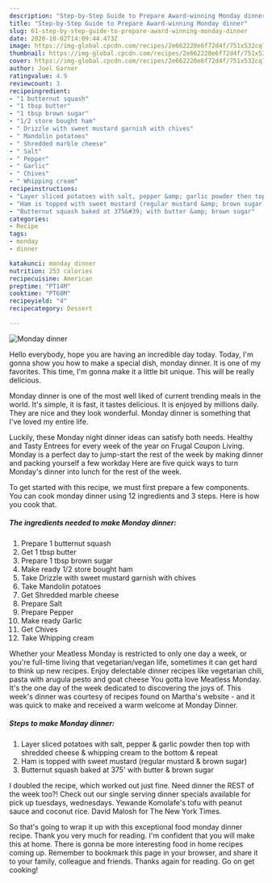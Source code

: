 ```yaml
---
description: "Step-by-Step Guide to Prepare Award-winning Monday dinner"
title: "Step-by-Step Guide to Prepare Award-winning Monday dinner"
slug: 61-step-by-step-guide-to-prepare-award-winning-monday-dinner
date: 2020-10-02T14:09:44.473Z
image: https://img-global.cpcdn.com/recipes/2e662220e6f72d4f/751x532cq70/monday-dinner-recipe-main-photo.jpg
thumbnail: https://img-global.cpcdn.com/recipes/2e662220e6f72d4f/751x532cq70/monday-dinner-recipe-main-photo.jpg
cover: https://img-global.cpcdn.com/recipes/2e662220e6f72d4f/751x532cq70/monday-dinner-recipe-main-photo.jpg
author: Joel Garner
ratingvalue: 4.9
reviewcount: 3
recipeingredient:
- "1 butternut squash"
- "1 tbsp butter"
- "1 tbsp brown sugar"
- "1/2 store bought ham"
- " Drizzle with sweet mustard garnish with chives"
- " Mandolin potatoes"
- " Shredded marble cheese"
- " Salt"
- " Pepper"
- " Garlic"
- " Chives"
- " Whipping cream"
recipeinstructions:
- "Layer sliced potatoes with salt, pepper &amp; garlic powder then top with shredded cheese &amp; whipping cream to the bottom &amp; repeat"
- "Ham is topped with sweet mustard (regular mustard &amp; brown sugar)"
- "Butternut squash baked at 375&#39; with butter &amp; brown sugar"
categories:
- Recipe
tags:
- monday
- dinner

katakunci: monday dinner 
nutrition: 253 calories
recipecuisine: American
preptime: "PT14M"
cooktime: "PT60M"
recipeyield: "4"
recipecategory: Dessert

---
```



![Monday dinner](https://img-global.cpcdn.com/recipes/2e662220e6f72d4f/751x532cq70/monday-dinner-recipe-main-photo.jpg)

Hello everybody, hope you are having an incredible day today. Today, I'm gonna show you how to make a special dish, monday dinner. It is one of my favorites. This time, I'm gonna make it a little bit unique. This will be really delicious.

Monday dinner is one of the most well liked of current trending meals in the world. It's simple, it is fast, it tastes delicious. It is enjoyed by millions daily. They are nice and they look wonderful. Monday dinner is something that I've loved my entire life.

Luckily, these Monday night dinner ideas can satisfy both needs. Healthy and Tasty Entrees for every week of the year on Frugal Coupon Living. Monday is a perfect day to jump-start the rest of the week by making dinner and packing yourself a few workday Here are five quick ways to turn Monday&#39;s dinner into lunch for the rest of the week.


To get started with this recipe, we must first prepare a few components. You can cook monday dinner using 12 ingredients and 3 steps. Here is how you cook that.

<!--inarticleads1-->

##### The ingredients needed to make Monday dinner:

1. Prepare 1 butternut squash
1. Get 1 tbsp butter
1. Prepare 1 tbsp brown sugar
1. Make ready 1/2 store bought ham
1. Take  Drizzle with sweet mustard garnish with chives
1. Take  Mandolin potatoes
1. Get  Shredded marble cheese
1. Prepare  Salt
1. Prepare  Pepper
1. Make ready  Garlic
1. Get  Chives
1. Take  Whipping cream


Whether your Meatless Monday is restricted to only one day a week, or you&#39;re full-time living that vegetarian/vegan life, sometimes it can get hard to think up new recipes. Enjoy delectable dinner recipes like vegetarian chili, pasta with arugula pesto and goat cheese You gotta love Meatless Monday. It&#39;s the one day of the week dedicated to discovering the joys of. This week&#39;s dinner was courtesy of recipes found on Martha&#39;s website - and it was quick to make and received a warm welcome at Monday Dinner. 

<!--inarticleads2-->

##### Steps to make Monday dinner:

1. Layer sliced potatoes with salt, pepper &amp; garlic powder then top with shredded cheese &amp; whipping cream to the bottom &amp; repeat
1. Ham is topped with sweet mustard (regular mustard &amp; brown sugar)
1. Butternut squash baked at 375&#39; with butter &amp; brown sugar


I doubled the recipe, which worked out just fine. Need dinner the REST of the week too?! Check out our single serving dinner specials available for pick up tuesdays, wednesdays. Yewande Komolafe&#39;s tofu with peanut sauce and coconut rice. David Malosh for The New York Times. 

So that's going to wrap it up with this exceptional food monday dinner recipe. Thank you very much for reading. I'm confident that you will make this at home. There is gonna be more interesting food in home recipes coming up. Remember to bookmark this page in your browser, and share it to your family, colleague and friends. Thanks again for reading. Go on get cooking!
